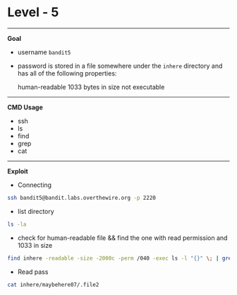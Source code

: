 # Level - 5
---

**Goal**
- username `bandit5`
- password  is stored in a file somewhere under the `inhere` directory and has all of the following properties:

    human-readable
    1033 bytes in size
    not executable

---
**CMD Usage**
- ssh
- ls
- find
- grep
- cat

---
**Exploit**
- Connecting
```bash
ssh bandit5@bandit.labs.overthewire.org -p 2220
```
- list directory
```bash
ls -la
```
- check for human-readable file && find the one with read permission and 1033 in size
```bash
find inhere -readable -size -2000c -perm /040 -exec ls -l "{}" \; | grep '1033'
```
- Read pass
```bash
cat inhere/maybehere07/.file2
```
